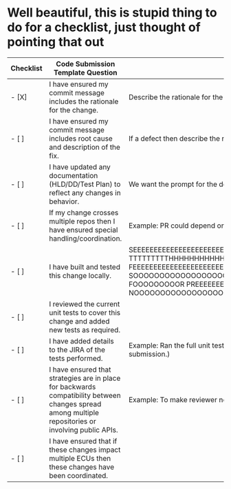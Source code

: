 # Well beautiful, this is stupid thing to do for a checklist, just thought of pointing that out

Checklist | **Code Submission Template Question** | **Notes**
------------ | ------------ | -------------
- [X] | I have ensured my commit message includes the rationale for the change. | Describe the rationale for the change.
- [ ] | I have ensured my commit message includes root cause and description of the fix. | If a defect then describe the root cause and description of fix.
- [ ] | I have updated any documentation (HLD/DD/Test Plan) to reflect any changes in behavior. | We want the prompt for the developer to take action. If applicable then answer yes with JIRA ID. 
- [ ] | If my change crosses multiple repos then I have ensured special handling/coordination. | Example: PR could depend on another PR crossing repos. Some ECUs have this condition such as ECG.
- [ ] | I have built and tested this change locally. | SEEEEEEEEEEEEEEEEEEEEEEEEEEEEEEEEEEEEEEEEEEEEEEEEEEEEEEEEEEEEEEEEEEEEEEEE TTTTTTTTTHHHHHHHHHHHHHHIIIIIIIIIIIIIIIIIIIIIIIIIIIIIIISSSSSSSSSSSSSSSSSSSSSSSSSSSSS, I FEEEEEEEEEEEEEEEEEEEEEEEEEEEEEEEEEEL SOOOOOOOOOOOOOOOOOOOOOOOOOOOOORRRRRRRRRRRRRRRRRRRRRRRRRRRRRRRRRYYYYYYYYYYYYYYYY FOOOOOOOOOR PREEEEEEEEETTTTTTTYYYYYY GIIIIIRRRLLLLSSSSSS THHHHAAAAAAAAATTT HAS NOOOOOOOOOOOOOOOOOOOO PROGRAMING SKIIIIIIIIIIIIIIIIIIIIIIIIIIIIIIIIIIIIIIILSSSSSSSSSSSSSSSSSSSS
- [ ] | I reviewed the current unit tests to cover this change and added new tests as required. 
- [ ] | I have added details to the JIRA of the tests performed. | Example: Ran the full unit test suite. Describe the required testing for this change. (Required testing before and after submission.)
- [ ] | I have ensured that strategies are in place for backwards compatibility between changes spread among multiple repositories or involving public APIs. | Example: To make reviewer notice if compatibility is broken then to look at other things and consider them.
- [ ] | I have ensured that if these changes impact multiple ECUs then these changes have been coordinated.

